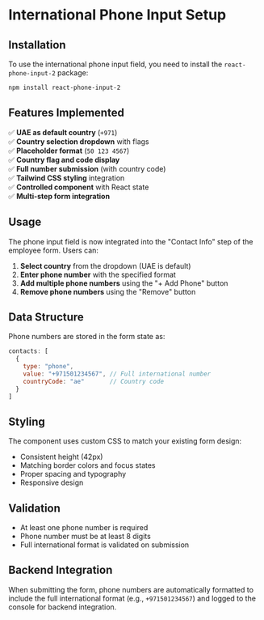 # International Phone Input Setup

## Installation

To use the international phone input field, you need to install the `react-phone-input-2` package:

```bash
npm install react-phone-input-2
```

## Features Implemented

✅ **UAE as default country** (`+971`)  
✅ **Country selection dropdown** with flags  
✅ **Placeholder format** (`50 123 4567`)  
✅ **Country flag and code display**  
✅ **Full number submission** (with country code)  
✅ **Tailwind CSS styling** integration  
✅ **Controlled component** with React state  
✅ **Multi-step form integration**  

## Usage

The phone input field is now integrated into the "Contact Info" step of the employee form. Users can:

1. **Select country** from the dropdown (UAE is default)
2. **Enter phone number** with the specified format
3. **Add multiple phone numbers** using the "+ Add Phone" button
4. **Remove phone numbers** using the "Remove" button

## Data Structure

Phone numbers are stored in the form state as:

```javascript
contacts: [
  {
    type: "phone",
    value: "+971501234567", // Full international number
    countryCode: "ae"       // Country code
  }
]
```

## Styling

The component uses custom CSS to match your existing form design:
- Consistent height (42px)
- Matching border colors and focus states
- Proper spacing and typography
- Responsive design

## Validation

- At least one phone number is required
- Phone number must be at least 8 digits
- Full international format is validated on submission

## Backend Integration

When submitting the form, phone numbers are automatically formatted to include the full international format (e.g., `+971501234567`) and logged to the console for backend integration. 